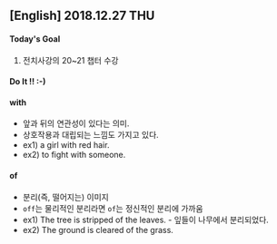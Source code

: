 ## [English] 2018.12.27 THU

#### Today's Goal 
1. 전치사강의 20~21 챕터 수강


#### Do It !! :-)
#### with
- 앞과 뒤의 연관성이 있다는 의미. 
- 상호작용과 대립되는 느낌도 가지고 있다.
- ex1) a girl with red hair.
- ex2) to fight with someone.

#### of
- 분리(즉, 떨어지는) 이미지
- `off`는 물리적인 분리라면 `of`는 정신적인 분리에 가까움
- ex1) The tree is stripped of the leaves. - 잎들이 나무에서 분리되었다.
- ex2) The ground is cleared of the grass.